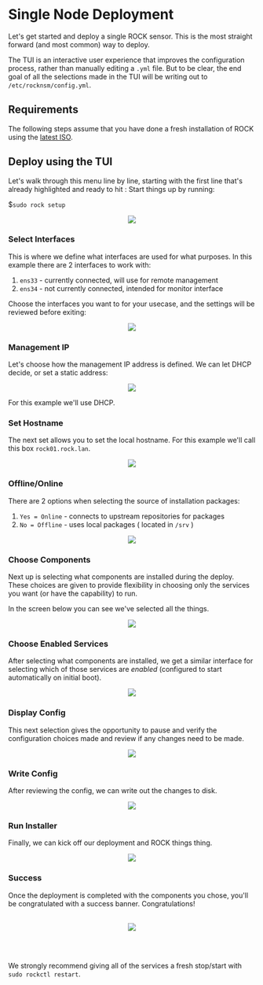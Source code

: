 # Single Node Deployment

Let's get started and deploy a single ROCK sensor. This is the most straight
forward (and most common) way to deploy.

The TUI is an interactive user experience that improves the configuration process,
rather than manually editing a `.yml` file. But to be clear, the end goal of all
the selections made in the TUI will be writing out to `/etc/rocknsm/config.yml`.  


## Requirements

The following steps assume that you have done a fresh installation of ROCK using
 the [latest ISO](https://mirror.rocknsm.io/isos/stable/).  


## Deploy using the TUI

Let's walk through this menu line by line, starting with the first line that's
already highlighted and ready to hit <ENTER>:  Start things up by running:

$`sudo rock setup`  

<p align="center">
<img src="../../img/tui-start.png">
</p>


### Select Interfaces

This is where we define what interfaces are used for what purposes. In this
example there are 2 interfaces to work with:

1. `ens33` - currently connected, will use for remote management
1. `ens34` - not currently connected, intended for monitor interface

Choose the interfaces you want to for your usecase, and the settings will be
reviewed before exiting:  

<p align="center">
<img src="../../img/select-interfaces.png">
</p>


### Management IP

Let's choose how the management IP address is defined. We can let DHCP decide, or
set a static address:  

<p align="center">
<img src="../../img/mgmt-ip-dhcp.png">
</p>

For this example we'll use DHCP.  


### Set Hostname

The next set allows you to set the local hostname. For this example we'll call
this box `rock01.rock.lan`.  

<p align="center">
<img src="../../img/set-hostname.png">
</p>


### Offline/Online

There are 2 options when selecting the source of installation packages:  

1. `Yes = Online` - connects to upstream repositories for packages
1. `No = Offline` - uses local packages ( located in `/srv` )


<p align="center">
<img src="../../img/install-source.png">
</p>


### Choose Components

Next up is selecting what components are installed during the deploy. These
choices are given to provide flexibility in choosing only the services you want
(or have the capability) to run.  

In the screen below you can see we've selected all the things.  

<p align="center">
<img src="../../img/choose-components.png">
</p>


### Choose Enabled Services

After selecting what components are installed, we get a similar interface for
selecting which of those services are _enabled_ (configured to start automatically
on initial boot).  

<p align="center">
<img src="../../img/choose-enabled.png">
</p>


### Display Config

This next selection gives the opportunity to pause and verify the configuration
choices made and review if any changes need to be made.

<p align="center">
<img src="../../img/display-config.png">
</p>


### Write Config

After reviewing the config, we can write out the changes to disk.

<p align="center">
<img src="../../img/write-config.png">
</p>


### Run Installer

Finally, we can kick off our deployment and ROCK things thing.

<p align="center">
<img src="../../img/run-installer.png">
</p>


### Success

Once the deployment is completed with the components you chose, you'll be
congratulated with a success banner. Congratulations!
<br>
<br>
<p align="center">
<img src="../../img/install_banner.png">
</p>
<br>
<br>

We strongly recommend giving all of the services a fresh stop/start with `sudo rockctl restart`.
